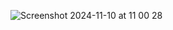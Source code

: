 ![Screenshot 2024-11-10 at 11 00 28](https://github.com/user-attachments/assets/fd8f572c-6ea9-4eb1-8cbd-0777d2f4c777)
